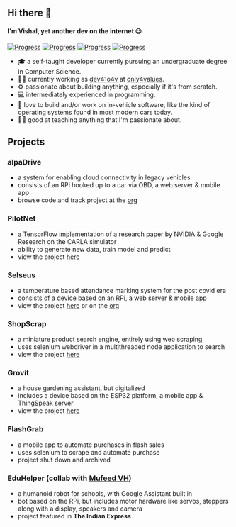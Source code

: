## Hi there 👋
#### I'm Vishal, yet another dev on the internet :wink:
[![Progress](https://img.shields.io/badge/JavaScript-40%25-yellow)]() [![Progress](https://img.shields.io/badge/Rust-20%25-orange)]() [![Progress](https://img.shields.io/badge/Python-20%25-blue)]() [![Progress](https://img.shields.io/badge/Kotlin-20%25-green)]()
- 🎓 a self-taught developer currently pursuing an undergraduate degree in Computer Science.
- 👨‍💻 currently working as [dev41o4v](https://github.com/dev41o4v) at [only4values](https://github.com/only4value).
- ⚙️ passionate about building anything, especially if it's from scratch. 
- 💻 intermediately experienced in programming. 
- 🚗 love to build and/or work on in-vehicle software, like the kind of operating systems found in most modern cars today.
- 👨‍🏫 good at teaching anything that I'm passionate about.

## Projects

### alpaDrive
* a system for enabling cloud connectivity in legacy vehicles
* consists of an RPi hooked up to a car via OBD, a web server & mobile app
* browse code and track project at the [org](https://github.com/alpaDrive)

### PilotNet
* a TensorFlow implementation of a research paper by NVIDIA & Google Research on the CARLA simulator
* ability to generate new data, train model and predict
* view the project [here](https://github.com/vishalkrishnads/pilotnet)

### Selseus
* a temperature based attendance marking system for the post covid era
* consists of a device based on an RPi, a web server & mobile app
* view the project [here](https://selseus.com) or on the [org](https://github.com/selseus)

### ShopScrap
* a miniature product search engine, entirely using web scraping
* uses selenium webdriver in a multithreaded node application to search
* view the project [here](https://github.com/vishalkrishnads/ShopScrap)

### Grovit
* a house gardening assistant, but digitalized
* includes a device based on the ESP32 platform, a mobile app & ThingSpeak server
* view the project [here](https://github.com/vishalkrishnads/Grovit)

### FlashGrab
* a mobile app to automate purchases in flash sales
* uses selenium to scrape and automate purchase
* project shut down and archived

### EduHelper (collab with [Mufeed VH](https://mufeedvh.com))
* a humanoid robot for schools, with Google Assistant built in
* bot based on the RPi, but includes motor hardware like servos, steppers along with a display, speakers and camera
* project featured in **The Indian Express**
